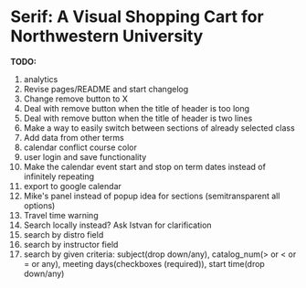 # Serif: A Visual Shopping Cart for Northwestern University

<b>TODO:</b>

<ol>
    <li>analytics</li>
	<li>Revise pages/README and start changelog</li>
	<li>Change remove button to X</li>
	<li>Deal with remove button when the title of header is too long</li>
	<li>Deal with remove button when the title of header is two lines</li>
	<li>Make a way to easily switch between sections of already selected class</li>
	<li>Add data from other terms</li>
    <li>calendar conflict course color</li>
    <li>user login and save functionality</li>
    <li>Make the calendar event start and stop on term dates instead of infinitely repeating</li>
    <li>export to google calendar</li>
	<li>Mike's panel instead of popup idea for sections (semitransparent all options)</li>
    <li>Travel time warning</li>
	<li>Search locally instead? Ask Istvan for clarification</li>
    <li>search by distro field</li>
    <li>search by instructor field</li>
    <li>search by given criteria: subject(drop down/any), catalog_num(> or < or = or any), meeting days(checkboxes (required)), start time(drop down/any)</li>
</ol>
